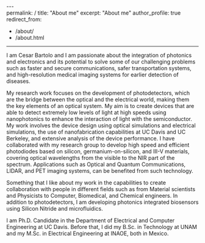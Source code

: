 ---\
permalink: /
title: "About me"
excerpt: "About me"
author_profile: true
redirect_from: 
  - /about/
  - /about.html
---
I am Cesar Bartolo and I am passionate about the integration of photonics and electronics and its potential to solve some of our challenging problems such as faster and secure communications, safer transportation systems, and high-resolution medical imaging systems for earlier detection of diseases.

My research work focuses on the development of photodetectors, which are the bridge between the optical and the electrical world, making them the key elements of an optical system. My aim is to create devices that are able to detect extremely low levels of light at high speeds using nanophotonics to enhance the interaction of light with the semiconductor. My work involves the device design using optical simulations and electrical simulations, the use of nanofabrication capabilities at UC Davis and UC Berkeley, and extensive analysis of the device performance. I have collaborated with my research group to develop high speed and efficient photodiodes based on silicon, germanium-on-silicon, and III-V materials, covering optical wavelengths from the visible to the NIR part of the spectrum. Applications such as Optical and Quantum Communications, LIDAR, and PET imaging systems, can be benefited from such technology.

Something that I like about my work in the capabilities to create collaboration with people in different fields such as from Material scientists and Physicists to Computer, Biomedical, and Chemical engineers. In addition to photodetectors, I am developing photonics integrated biosensors using Silicon Nitride and microfluidics.

I am  Ph.D. Candidate in the Department of Electrical and Computer Engineering at UC Davis. Before that, I did my B.Sc. in Technology at UNAM and my M.Sc. in Electrical Engineering at INAOE, both in Mexico.
